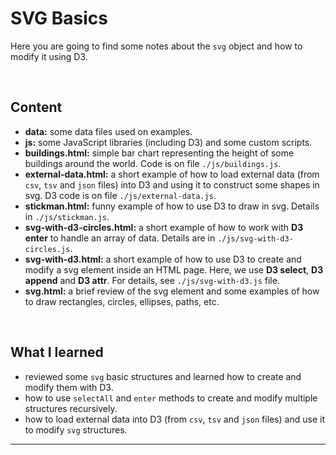 # SVG Basics

Here you are going to find some notes about the `svg` object and how to modify it using D3. 

<br>

## Content

- **data:** some data files used on examples.
- **js:** some JavaScript libraries (including D3) and some custom scripts. 
- **buildings.html:** simple bar chart representing the height of some buildings around the world. Code is on file `./js/buildings.js`.
- **external-data.html:** a short example of how to load external data (from `csv`, `tsv` and `json` files) into D3 and using it to construct some shapes in svg. D3 code is on file `./js/external-data.js`. 
- **stickman.html:** funny example of how to use D3 to draw in svg. Details in `./js/stickman.js`.
- **svg-with-d3-circles.html:** a short example of how to work with **D3 enter** to handle an array of data. Details are in `./js/svg-with-d3-circles.js`. 
- **svg-with-d3.html:** a short example of how to use D3 to create and modify a svg element inside an HTML page. Here, we use **D3 select**, **D3 append** and **D3 attr**. For details, see `./js/svg-with-d3.js` file. 
- **svg.html:** a brief review of the svg element and some examples of how to draw rectangles, circles, ellipses, paths, etc.

<br>

## What I learned

- reviewed some `svg` basic structures and learned how to create and modify them with D3.
- how to use `selectAll` and `enter` methods to create and modify multiple structures recursively.
- how to load external data into D3 (from `csv`, `tsv` and `json` files) and use it to modify `svg` structures.

-----
